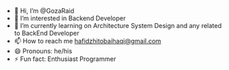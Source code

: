- 👋 Hi, I’m @GozaRaid
- 👀 I’m interested in Backend Developer
- 🌱 I’m currently learning on Architecture System Design and any related to BackEnd Developer
- 📫 How to reach me hafidzhitobaihaqi@gmail.com
- 😄 Pronouns: he/his
- ⚡ Fun fact: Enthusiast Programmer

